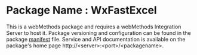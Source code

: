 # Package Name : WxFastExcel
This is a webMethods package and requires a webMethods Integration Server to host it. Package versioning and configuration can be found in the package [manifest](./WxFastExcel/manifest.v3) file. Service and API documentation is available on the package's home page http://&lt;server&gt;:&lt;port&gt;/&lt;packagename>.